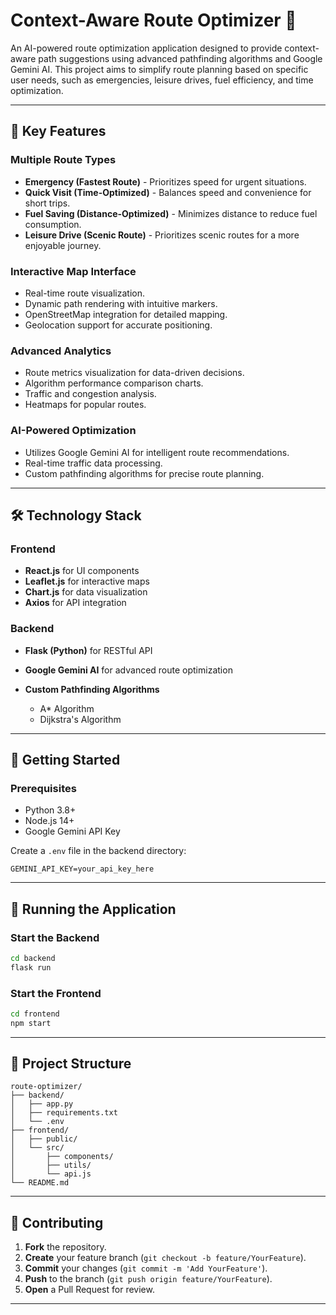 # Context-Aware Route Optimizer 🚀

An AI-powered route optimization application designed to provide context-aware path suggestions using advanced pathfinding algorithms and Google Gemini AI. This project aims to simplify route planning based on specific user needs, such as emergencies, leisure drives, fuel efficiency, and time optimization.

---

## 🌟 Key Features

### Multiple Route Types

* **Emergency (Fastest Route)** - Prioritizes speed for urgent situations.
* **Quick Visit (Time-Optimized)** - Balances speed and convenience for short trips.
* **Fuel Saving (Distance-Optimized)** - Minimizes distance to reduce fuel consumption.
* **Leisure Drive (Scenic Route)** - Prioritizes scenic routes for a more enjoyable journey.

### Interactive Map Interface

* Real-time route visualization.
* Dynamic path rendering with intuitive markers.
* OpenStreetMap integration for detailed mapping.
* Geolocation support for accurate positioning.

### Advanced Analytics

* Route metrics visualization for data-driven decisions.
* Algorithm performance comparison charts.
* Traffic and congestion analysis.
* Heatmaps for popular routes.

### AI-Powered Optimization

* Utilizes Google Gemini AI for intelligent route recommendations.
* Real-time traffic data processing.
* Custom pathfinding algorithms for precise route planning.

---

## 🛠️ Technology Stack

### Frontend

* **React.js** for UI components
* **Leaflet.js** for interactive maps
* **Chart.js** for data visualization
* **Axios** for API integration

### Backend

* **Flask (Python)** for RESTful API
* **Google Gemini AI** for advanced route optimization
* **Custom Pathfinding Algorithms**

  * A\* Algorithm
  * Dijkstra's Algorithm

---

## 🚀 Getting Started

### Prerequisites

* Python 3.8+
* Node.js 14+
* Google Gemini API Key

Create a `.env` file in the backend directory:

```env
GEMINI_API_KEY=your_api_key_here
```

---

## 🎯 Running the Application

### Start the Backend

```bash
cd backend
flask run
```

### Start the Frontend

```bash
cd frontend
npm start
```

---

## 📁 Project Structure

```
route-optimizer/
├── backend/
│   ├── app.py
│   ├── requirements.txt
│   └── .env
├── frontend/
│   ├── public/
│   └── src/
│       ├── components/
│       ├── utils/
│       └── api.js
└── README.md
```

---

## 🤝 Contributing

1. **Fork** the repository.
2. **Create** your feature branch (`git checkout -b feature/YourFeature`).
3. **Commit** your changes (`git commit -m 'Add YourFeature'`).
4. **Push** to the branch (`git push origin feature/YourFeature`).
5. **Open** a Pull Request for review.

---
